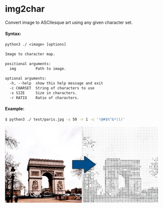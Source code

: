 # img2char
Convert image to ASCIIesque art using any given character set.

#### Syntax:
```
python3 ./ <image> [options]

Image to character map.

positional arguments:
  img         Path to image.

optional arguments:
  -h, --help  show this help message and exit
  -c CHARSET  String of characters to use
  -s SIZE     Size in characters.
  -r RATIO    Ratio of characters.
```
#### Example:
```bash
$ python3 ./ test/paris.jpg -s 50 -r 1 -c '!@#$%^&*()/'
```

![alt-text](https://github.com/vkotek/img2char/raw/master/test/example.jpg)
